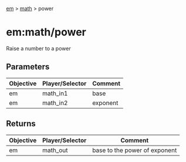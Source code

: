 [em](../../em.md) > [math](../math.md) > power

# em:math/power

Raise a number to a power

## Parameters

| Objective | Player/Selector | Comment  |
| --------- | --------------- | -------- |
| em        | math_in1        | base     |
| em        | math_in2        | exponent |

## Returns

| Objective | Player/Selector | Comment                       |
| --------- | --------------- | ----------------------------- |
| em        | math_out        | base to the power of exponent |
